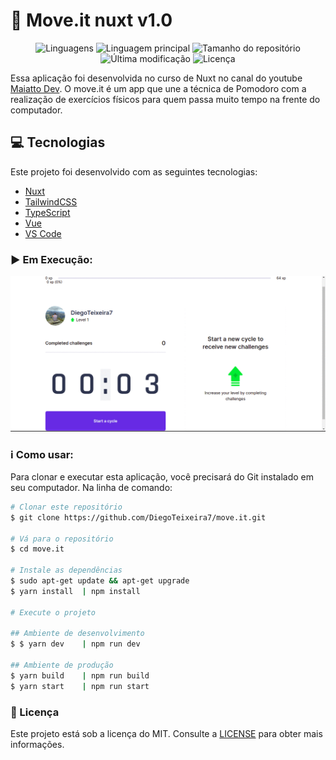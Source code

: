 # :muscle: Move.it nuxt v1.0

<p align="center">
  <img alt="Linguagens" src="https://img.shields.io/github/languages/count/DiegoTeixeira7/move.it">
  <img alt="Linguagem principal" src="https://img.shields.io/github/languages/top/DiegoTeixeira7/move.it">
  <img alt="Tamanho do repositório" src="https://img.shields.io/github/repo-size/DiegoTeixeira7/move.it">
  <img alt="Última modificação" src="https://img.shields.io/github/last-commit/DiegoTeixeira7/move.it">
  <img alt="Licença" src="https://img.shields.io/badge/license-MIT-brightgreen">
</p>

Essa aplicação foi desenvolvida no curso de Nuxt no canal do youtube
[Maiatto Dev](https://www.youtube.com/playlist?list=PL6GSB1I1APjqS1ligyQwHeVT0sAOWNkWH).
O move.it é um app que une a técnica de Pomodoro com a realização de exercícios
físicos para quem passa muito tempo na frente do computador.

## :computer: Tecnologias

Este projeto foi desenvolvido com as seguintes tecnologias:

-  [Nuxt](https://nuxtjs.org/)
-  [TailwindCSS](https://tailwindcss.com/docs)
-  [TypeScript](https://www.typescriptlang.org/)
-  [Vue](https://vuejs.org/)
-  [VS Code](https://code.visualstudio.com/)

### :arrow_forward: Em Execução:

<p align="center">
 <img alt="Demonstração pokedex" src="move.gif" width="1200px" heigth="592px">
</p>

### :information_source: Como usar:

Para clonar e executar esta aplicação, você precisará do Git instalado em seu computador. Na linha de comando:

```bash
# Clonar este repositório
$ git clone https://github.com/DiegoTeixeira7/move.it.git

# Vá para o repositório
$ cd move.it

# Instale as dependências
$ sudo apt-get update && apt-get upgrade
$ yarn install	| npm install

# Execute o projeto

## Ambiente de desenvolvimento
$ $ yarn dev 	| npm run dev

## Ambiente de produção
$ yarn build 	| npm run build
$ yarn start	| npm run start

```
### :memo: Licença
Este projeto está sob a licença do MIT. Consulte a [LICENSE](LICENSE) para obter mais informações.
